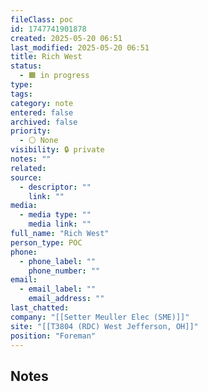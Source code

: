 ```yaml
---
fileClass: poc
id: 1747741901878
created: 2025-05-20 06:51
last_modified: 2025-05-20 06:51
title: Rich West
status:
  - 🟧 in progress
type: 
tags: 
category: note
entered: false
archived: false
priority:
  - ⚪ None
visibility: 🔒 private
notes: ""
related: 
source:
  - descriptor: ""
    link: ""
media:
  - media type: ""
    media link: ""
full_name: "Rich West"
person_type: POC
phone:
  - phone_label: ""
    phone_number: ""
email:
  - email_label: ""
    email_address: ""
last_chatted: 
company: "[[Setter Meuller Elec (SME)]]"
site: "[[T3804 (RDC) West Jefferson, OH]]"
position: "Foreman"
---
```

## Notes